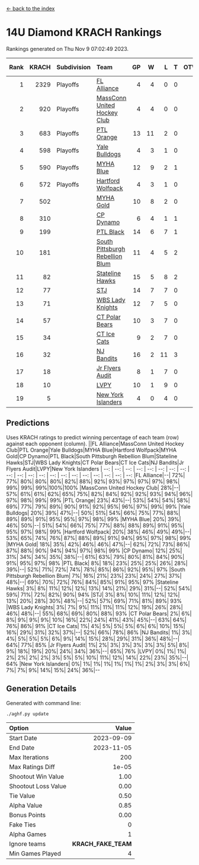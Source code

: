 [<- back to the index](readme.md)
# 14U Diamond KRACH Rankings
Rankings generated on Thu Nov  9 07:02:49 2023.

Rank|KRACH|Subdivision|Team|GP|W|L|T|OTW|OTL|SoS|Exp Wins|Win Diff
---:|---:|:---|:---|---:|---:|---:|---:|---:|---:|---:|---:|---:
1|2329|Playoffs|[FL Alliance](https://gamesheetstats.com/seasons/3663/teams/156905/schedule)|4|4|0|0|0|0|74|4.8|-0.0
2|920|Playoffs|[MassConn United Hockey Club](https://gamesheetstats.com/seasons/3663/teams/140810/schedule)|4|4|0|0|0|0|29|4.8|-0.0
3|683|Playoffs|[PTL Orange](https://gamesheetstats.com/seasons/3663/teams/140821/schedule)|13|11|2|0|1|0|160|11.9|0.0
4|598|Playoffs|[Yale Bulldogs](https://gamesheetstats.com/seasons/3663/teams/156906/schedule)|4|3|1|0|0|0|258|3.9|0.0
5|590|Playoffs|[MYHA Blue](https://gamesheetstats.com/seasons/3663/teams/140816/schedule)|12|9|2|1|1|0|173|10.4|0.0
6|572|Playoffs|[Hartford Wolfpack](https://gamesheetstats.com/seasons/3663/teams/140814/schedule)|4|3|1|0|0|1|213|3.9|0.0
7|502||[MYHA Gold](https://gamesheetstats.com/seasons/3663/teams/140824/schedule)|10|8|2|0|0|0|202|8.9|0.0
8|310||[CP Dynamo](https://gamesheetstats.com/seasons/3663/teams/140823/schedule)|6|4|1|1|0|0|150|5.4|0.0
9|199||[PTL Black](https://gamesheetstats.com/seasons/3663/teams/140815/schedule)|14|6|7|1|0|0|672|7.3|-0.0
10|181||[South Pittsburgh Rebellion Blum](https://gamesheetstats.com/seasons/3663/teams/140812/schedule)|11|4|5|2|0|0|316|5.9|0.0
11|82||[Stateline Hawks](https://gamesheetstats.com/seasons/3663/teams/140813/schedule)|15|5|8|2|0|0|305|6.9|0.0
12|77||[STJ](https://gamesheetstats.com/seasons/3663/teams/140822/schedule)|14|7|7|0|0|0|209|7.9|0.0
13|71||[WBS Lady Knights](https://gamesheetstats.com/seasons/3663/teams/140825/schedule)|12|7|5|0|0|0|250|7.9|0.0
14|57||[CT Polar Bears](https://gamesheetstats.com/seasons/3663/teams/140818/schedule)|10|3|7|0|0|0|393|3.9|0.0
15|34||[CT Ice Cats](https://gamesheetstats.com/seasons/3663/teams/140826/schedule)|9|2|7|0|0|1|354|2.9|0.0
16|32||[NJ Bandits](https://gamesheetstats.com/seasons/3663/teams/140828/schedule)|16|2|11|3|0|0|373|4.4|0.0
17|18||[Jr Flyers Audit](https://gamesheetstats.com/seasons/3663/teams/140819/schedule)|8|1|7|0|0|0|237|1.9|0.0
18|10||[LVPY](https://gamesheetstats.com/seasons/3663/teams/140820/schedule)|10|1|9|0|0|0|198|1.9|0.0
19|5||[New York Islanders](https://gamesheetstats.com/seasons/3663/teams/140832/schedule)|4|0|4|0|0|0|133|0.9|0.0

## Predictions
Uses KRACH ratings to predict winning percentage of each team (row) against each opponent (column).
||FL Alliance|MassConn United Hockey Club|PTL Orange|Yale Bulldogs|MYHA Blue|Hartford Wolfpack|MYHA Gold|CP Dynamo|PTL Black|South Pittsburgh Rebellion Blum|Stateline Hawks|STJ|WBS Lady Knights|CT Polar Bears|CT Ice Cats|NJ Bandits|Jr Flyers Audit|LVPY|New York Islanders
| --: | --: | --: | --: | --: | --: | --: | --: | --: | --: | --: | --: | --: | --: | --: | --: | --: | --: | --: | --: 
|FL Alliance|--| 72%| 77%| 80%| 80%| 80%| 82%| 88%| 92%| 93%| 97%| 97%| 97%| 98%| 99%| 99%| 99%|100%|100%
|MassConn United Hockey Club| 28%|--| 57%| 61%| 61%| 62%| 65%| 75%| 82%| 84%| 92%| 92%| 93%| 94%| 96%| 97%| 98%| 99%| 99%
|PTL Orange| 23%| 43%|--| 53%| 54%| 54%| 58%| 69%| 77%| 79%| 89%| 90%| 91%| 92%| 95%| 96%| 97%| 99%| 99%
|Yale Bulldogs| 20%| 39%| 47%|--| 50%| 51%| 54%| 66%| 75%| 77%| 88%| 89%| 89%| 91%| 95%| 95%| 97%| 98%| 99%
|MYHA Blue| 20%| 39%| 46%| 50%|--| 51%| 54%| 66%| 75%| 77%| 88%| 88%| 89%| 91%| 95%| 95%| 97%| 98%| 99%
|Hartford Wolfpack| 20%| 38%| 46%| 49%| 49%|--| 53%| 65%| 74%| 76%| 87%| 88%| 89%| 91%| 94%| 95%| 97%| 98%| 99%
|MYHA Gold| 18%| 35%| 42%| 46%| 46%| 47%|--| 62%| 72%| 73%| 86%| 87%| 88%| 90%| 94%| 94%| 97%| 98%| 99%
|CP Dynamo| 12%| 25%| 31%| 34%| 34%| 35%| 38%|--| 61%| 63%| 79%| 80%| 81%| 84%| 90%| 91%| 95%| 97%| 98%
|PTL Black|  8%| 18%| 23%| 25%| 25%| 26%| 28%| 39%|--| 52%| 71%| 72%| 74%| 78%| 85%| 86%| 92%| 95%| 97%
|South Pittsburgh Rebellion Blum|  7%| 16%| 21%| 23%| 23%| 24%| 27%| 37%| 48%|--| 69%| 70%| 72%| 76%| 84%| 85%| 91%| 95%| 97%
|Stateline Hawks|  3%|  8%| 11%| 12%| 12%| 13%| 14%| 21%| 29%| 31%|--| 52%| 54%| 59%| 71%| 72%| 82%| 90%| 94%
|STJ|  3%|  8%| 10%| 11%| 12%| 12%| 13%| 20%| 28%| 30%| 48%|--| 52%| 57%| 69%| 71%| 81%| 89%| 93%
|WBS Lady Knights|  3%|  7%|  9%| 11%| 11%| 11%| 12%| 19%| 26%| 28%| 46%| 48%|--| 55%| 68%| 69%| 80%| 88%| 93%
|CT Polar Bears|  2%|  6%|  8%|  9%|  9%|  9%| 10%| 16%| 22%| 24%| 41%| 43%| 45%|--| 63%| 64%| 76%| 86%| 91%
|CT Ice Cats|  1%|  4%|  5%|  5%|  5%|  6%|  6%| 10%| 15%| 16%| 29%| 31%| 32%| 37%|--| 52%| 66%| 78%| 86%
|NJ Bandits|  1%|  3%|  4%|  5%|  5%|  5%|  6%|  9%| 14%| 15%| 28%| 29%| 31%| 36%| 48%|--| 64%| 77%| 85%
|Jr Flyers Audit|  1%|  2%|  3%|  3%|  3%|  3%|  3%|  5%|  8%|  9%| 18%| 19%| 20%| 24%| 34%| 36%|--| 65%| 76%
|LVPY|  0%|  1%|  1%|  2%|  2%|  2%|  2%|  3%|  5%|  5%| 10%| 11%| 12%| 14%| 22%| 23%| 35%|--| 64%
|New York Islanders|  0%|  1%|  1%|  1%|  1%|  1%|  1%|  2%|  3%|  3%|  6%|  7%|  7%|  9%| 14%| 15%| 24%| 36%|--

## Generation Details

Generated with command line:
```
./aghf.py update
```

| Option | Value |
| :----- | ----: |
| Start Date | 2023-09-09 |
| End Date | 2023-11-05 |
| Max Iterations | 200 |
| Max Ratings Diff | 1e-05 |
| Shootout Win Value | 1.00 |
| Shootout Loss Value | 0.00 |
| Tie Value | 0.50 |
| Alpha Value | 0.85 |
| Bonus Points | 0.00 |
| Fake Ties | 0 |
| Alpha Games | 1 |
| Ignore teams | __KRACH_FAKE_TEAM__ |
| Min Games Played | 4 |

